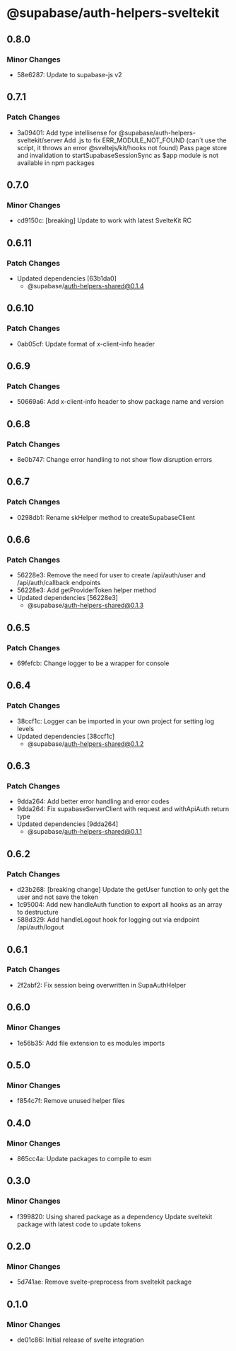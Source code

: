 # @supabase/auth-helpers-sveltekit

## 0.8.0

### Minor Changes

- 58e6287: Update to supabase-js v2

## 0.7.1

### Patch Changes

- 3a09401: Add type intellisense for @supabase/auth-helpers-sveltekit/server
  Add .js to fix ERR_MODULE_NOT_FOUND (can´t use the script, it throws an error @sveltejs/kit/hooks not found)
  Pass page store and invalidation to startSupabaseSessionSync as \$app module is not available in npm packages

## 0.7.0

### Minor Changes

- cd9150c: [breaking] Update to work with latest SvelteKit RC

## 0.6.11

### Patch Changes

- Updated dependencies [63b1da0]
  - @supabase/auth-helpers-shared@0.1.4

## 0.6.10

### Patch Changes

- 0ab05cf: Update format of x-client-info header

## 0.6.9

### Patch Changes

- 50669a6: Add x-client-info header to show package name and version

## 0.6.8

### Patch Changes

- 8e0b747: Change error handling to not show flow disruption errors

## 0.6.7

### Patch Changes

- 0298db1: Rename skHelper method to createSupabaseClient

## 0.6.6

### Patch Changes

- 56228e3: Remove the need for user to create /api/auth/user and /api/auth/callback endpoints
- 56228e3: Add getProviderToken helper method
- Updated dependencies [56228e3]
  - @supabase/auth-helpers-shared@0.1.3

## 0.6.5

### Patch Changes

- 69fefcb: Change logger to be a wrapper for console

## 0.6.4

### Patch Changes

- 38ccf1c: Logger can be imported in your own project for setting log levels
- Updated dependencies [38ccf1c]
  - @supabase/auth-helpers-shared@0.1.2

## 0.6.3

### Patch Changes

- 9dda264: Add better error handling and error codes
- 9dda264: Fix supabaseServerClient with request and withApiAuth return type
- Updated dependencies [9dda264]
  - @supabase/auth-helpers-shared@0.1.1

## 0.6.2

### Patch Changes

- d23b268: [breaking change] Update the getUser function to only get the user and not save the token
- 1c95004: Add new handleAuth function to export all hooks as an array to destructure
- 588d329: Add handleLogout hook for logging out via endpoint /api/auth/logout

## 0.6.1

### Patch Changes

- 2f2abf2: Fix session being overwritten in SupaAuthHelper

## 0.6.0

### Minor Changes

- 1e56b35: Add file extension to es modules imports

## 0.5.0

### Minor Changes

- f854c7f: Remove unused helper files

## 0.4.0

### Minor Changes

- 865cc4a: Update packages to compile to esm

## 0.3.0

### Minor Changes

- f399820: Using shared package as a dependency
  Update sveltekit package with latest code to update tokens

## 0.2.0

### Minor Changes

- 5d741ae: Remove svelte-preprocess from sveltekit package

## 0.1.0

### Minor Changes

- de01c86: Initial release of svelte integration

